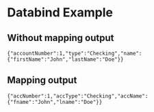 # Databind Example
## Without mapping output 
```
{"accountNumber":1,"type":"Checking","name":{"firstName":"John","lastName":"Doe"}}
```
## Mapping output 
```
{"accNumber":1,"accType":"Checking","accName":{"fname":"John","lname":"Doe"}}
```
